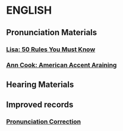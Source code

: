 # ENGLISH
## Pronunciation Materials

### [Lisa: 50 Rules You Must Know](./Speaking_English/50_Rules.md)

### [Ann Cook: American Accent Araining](./Speaking_English/AAT.md)

## Hearing Materials



## Improved records

### [Pronunciation Correction](./Accent_Corrention/accentCorrection.md)






